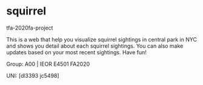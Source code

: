 # squirrel
tfa-2020fa-project

This is a web that help you visualize squirrel sightings in central park in NYC and shows you detail about each squirrel sightings. You can also make updates based on your most recent sightings. Have fun!


Group: A00 | IEOR E4501 FA2020


UNI: [dl3393 jc5498]


